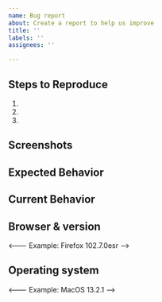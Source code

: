```yaml
---
name: Bug report
about: Create a report to help us improve
title: ''
labels: ''
assignees: ''

---
```


## Steps to Reproduce
<!--- Provide a link to the page or an unambiguous set of steps to -->
<!--- reproduce this bug. Include screen shots if they help. -->
1.
2.
3.

## Screenshots

## Expected Behavior
<!--- Tell us what should happen -->

## Current Behavior
<!--- Tell us what happens instead of the expected behavior -->

## Browser & version
<---  Example: Firefox 102.7.0esr  -->

## Operating system
<--- Example:  MacOS 13.2.1 -->
